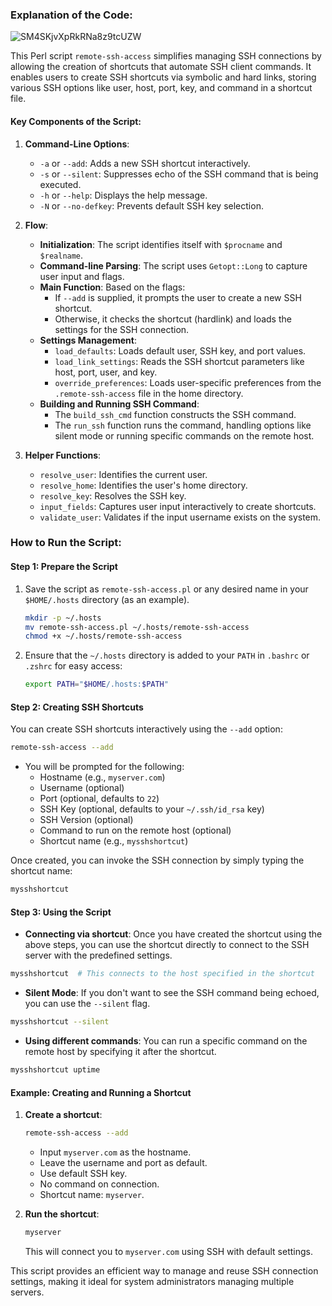 ### Explanation of the Code:

![SM4SKjvXpRkRNa8z9tcUZW](https://github.com/user-attachments/assets/471f6400-4b1c-4ab6-977b-171cd89ad2c1)

This Perl script `remote-ssh-access` simplifies managing SSH connections by allowing the creation of shortcuts that automate SSH client commands. It enables users to create SSH shortcuts via symbolic and hard links, storing various SSH options like user, host, port, key, and command in a shortcut file.

#### Key Components of the Script:

1. **Command-Line Options**:
    - `-a` or `--add`: Adds a new SSH shortcut interactively.
    - `-s` or `--silent`: Suppresses echo of the SSH command that is being executed.
    - `-h` or `--help`: Displays the help message.
    - `-N` or `--no-defkey`: Prevents default SSH key selection.

2. **Flow**:
    - **Initialization**: The script identifies itself with `$procname` and `$realname`.
    - **Command-line Parsing**: The script uses `Getopt::Long` to capture user input and flags.
    - **Main Function**: Based on the flags:
        - If `--add` is supplied, it prompts the user to create a new SSH shortcut.
        - Otherwise, it checks the shortcut (hardlink) and loads the settings for the SSH connection.
    - **Settings Management**:
        - `load_defaults`: Loads default user, SSH key, and port values.
        - `load_link_settings`: Reads the SSH shortcut parameters like host, port, user, and key.
        - `override_preferences`: Loads user-specific preferences from the `.remote-ssh-access` file in the home directory.
    - **Building and Running SSH Command**:
        - The `build_ssh_cmd` function constructs the SSH command.
        - The `run_ssh` function runs the command, handling options like silent mode or running specific commands on the remote host.

3. **Helper Functions**:
    - `resolve_user`: Identifies the current user.
    - `resolve_home`: Identifies the user's home directory.
    - `resolve_key`: Resolves the SSH key.
    - `input_fields`: Captures user input interactively to create shortcuts.
    - `validate_user`: Validates if the input username exists on the system.

### How to Run the Script:

#### Step 1: Prepare the Script
1. Save the script as `remote-ssh-access.pl` or any desired name in your `$HOME/.hosts` directory (as an example).
    ```bash
    mkdir -p ~/.hosts
    mv remote-ssh-access.pl ~/.hosts/remote-ssh-access
    chmod +x ~/.hosts/remote-ssh-access
    ```

2. Ensure that the `~/.hosts` directory is added to your `PATH` in `.bashrc` or `.zshrc` for easy access:
    ```bash
    export PATH="$HOME/.hosts:$PATH"
    ```

#### Step 2: Creating SSH Shortcuts
You can create SSH shortcuts interactively using the `--add` option:

```bash
remote-ssh-access --add
```

- You will be prompted for the following:
    - Hostname (e.g., `myserver.com`)
    - Username (optional)
    - Port (optional, defaults to `22`)
    - SSH Key (optional, defaults to your `~/.ssh/id_rsa` key)
    - SSH Version (optional)
    - Command to run on the remote host (optional)
    - Shortcut name (e.g., `mysshshortcut`)

Once created, you can invoke the SSH connection by simply typing the shortcut name:

```bash
mysshshortcut
```

#### Step 3: Using the Script
- **Connecting via shortcut**: Once you have created the shortcut using the above steps, you can use the shortcut directly to connect to the SSH server with the predefined settings.

```bash
mysshshortcut  # This connects to the host specified in the shortcut
```

- **Silent Mode**:
    If you don't want to see the SSH command being echoed, you can use the `--silent` flag.

```bash
mysshshortcut --silent
```

- **Using different commands**: You can run a specific command on the remote host by specifying it after the shortcut.

```bash
mysshshortcut uptime
```

#### Example: Creating and Running a Shortcut

1. **Create a shortcut**:
    ```bash
    remote-ssh-access --add
    ```
    - Input `myserver.com` as the hostname.
    - Leave the username and port as default.
    - Use default SSH key.
    - No command on connection.
    - Shortcut name: `myserver`.

2. **Run the shortcut**:
    ```bash
    myserver
    ```
    This will connect you to `myserver.com` using SSH with default settings.

This script provides an efficient way to manage and reuse SSH connection settings, making it ideal for system administrators managing multiple servers.
